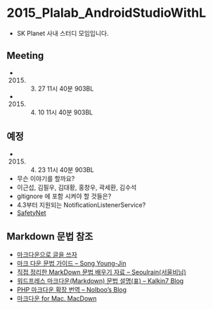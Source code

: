 # 2015_Plalab_AndroidStudioWithL
* SK Planet 사내 스터디 모임입니다.
 
## Meeting
* 2015. 03. 27 11시 40분 903BL
* 2015. 04. 10 11시 40분 903BL

## 예정
* 2015. 04. 23 11시 40분 903BL
* 무슨 이야기를 할까요?
 * 이근섭, 김필우, 김대황, 홍창우, 곽세환, 김수석
 * gitignore 에 포함 시켜야 할 것들은?
 * 4.3부터 지원되는 NotificationListenerService?
 * [SafetyNet](https://developer.android.com/google/play/safetynet/start.html)
 
 
## Markdown 문법 참조
* [마크다운으로 글을 쓰자](http://blog.kalkin7.com/2014/02/10/lets-write-using-markdown/)
* [마크 다운 문법 가이드 – Song Young-Jin](http://scriptogr.am/myevan/post/markdown-syntax-guide-for-scriptogram)
* [직접 정리한 MarkDown 문법 배우기 자료 – Seoulrain(서울비님)](https://www.evernote.com/shard/s3/sh/128acb97-d3c5-4eda-aa1b-c71ecd2f3a15/54a14ebd5d4ce7507bf78e5af640d0e9)
* [워드프레스 마크다운(Markdown) 문법 설명(표) – Kalkin7 Blog](http://blog.kalkin7.com/2014/02/05/wordpress-markdown-quick-reference-for-koreans/)
* [PHP 마크다운 확장 번역 – Nolboo’s Blog](http://nolboo.github.io/blog/2014/03/25/php-markdown-extra/)
* [마크다운 for Mac. MacDown](http://macdown.uranusjr.com/)
